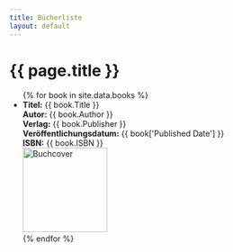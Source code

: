 ```yaml
---
title: Bücherliste
layout: default
---
```


<h1>{{ page.title }}</h1>

<ul>
  {% for book in site.data.books %}
    <li>
      <strong>Titel:</strong> {{ book.Title }} <br>
      <strong>Autor:</strong> {{ book.Author }} <br>
      <strong>Verlag:</strong> {{ book.Publisher }} <br>
      <strong>Veröffentlichungsdatum:</strong> {{ book['Published Date'] }} <br>
      <strong>ISBN:</strong> {{ book.ISBN }} <br>
      <img src="{{ book['Image URL'] }}" alt="Buchcover" height="150"><br>
    </li>
  {% endfor %}
</ul>
